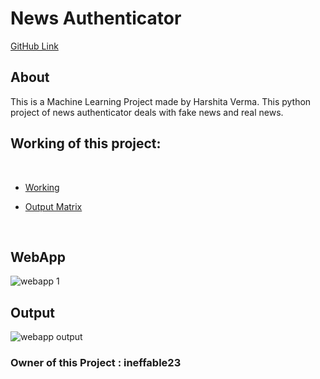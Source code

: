 # News Authenticator

[GitHub Link](https://github.com/ineffable23/DSC-WOW-News-Authenticator)

## About

This is a Machine Learning Project made by Harshita Verma. This python project of news authenticator deals with fake news and real news.

## Working of this project:
<br>

- [Working](https://user-images.githubusercontent.com/49369387/102995764-bf55d500-4547-11eb-9219-3420204dcc31.mp4)

- [Output Matrix](https://user-images.githubusercontent.com/49369387/102997005-1ceb2100-454a-11eb-8b51-8060c41ddea8.mp4)
<br>

## WebApp
![webapp 1](https://user-images.githubusercontent.com/49369387/102997089-44da8480-454a-11eb-84c4-fc1f678cd2a1.png)
<br>

## Output
![webapp output](https://user-images.githubusercontent.com/49369387/102997120-5754be00-454a-11eb-8fd0-488688318c26.png)
<br>



### Owner of this Project : ineffable23